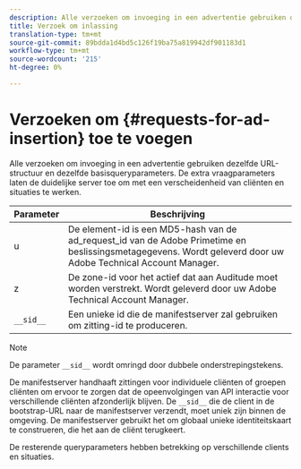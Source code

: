 ```yaml
---
description: Alle verzoeken om invoeging in een advertentie gebruiken dezelfde URL-structuur en dezelfde basisqueryparameters. De extra vraagparameters laten de duidelijke server toe om met een verscheidenheid van cliënten en situaties te werken.
title: Verzoek om inlassing
translation-type: tm+mt
source-git-commit: 89bdda1d4bd5c126f19ba75a819942df901183d1
workflow-type: tm+mt
source-wordcount: '215'
ht-degree: 0%

---
```



# Verzoeken om {#requests-for-ad-insertion} toe te voegen

Alle verzoeken om invoeging in een advertentie gebruiken dezelfde URL-structuur en dezelfde basisqueryparameters. De extra vraagparameters laten de duidelijke server toe om met een verscheidenheid van cliënten en situaties te werken.

| Parameter | Beschrijving |
|--- |--- |
| u | De element-id is een MD5-hash van de ad_request_id van de Adobe Primetime en beslissingsmetagegevens. Wordt geleverd door uw Adobe Technical Account Manager. |
| z | De zone-id voor het actief dat aan Auditude moet worden verstrekt. Wordt geleverd door uw Adobe Technical Account Manager. |
| `__sid__` | Een unieke id die de manifestserver zal gebruiken om zitting-id te produceren. |

>[!NOTE]
>
>De parameter `__sid__` wordt omringd door dubbele onderstrepingstekens.

De manifestserver handhaaft zittingen voor individuele cliënten of groepen cliënten om ervoor te zorgen dat de opeenvolgingen van API interactie voor verschillende cliënten afzonderlijk blijven. De `__sid__` die de client in de bootstrap-URL naar de manifestserver verzendt, moet uniek zijn binnen de omgeving. De manifestserver gebruikt het om globaal unieke identiteitskaart te construeren, die het aan de cliënt terugkeert.

De resterende queryparameters hebben betrekking op verschillende clients en situaties.